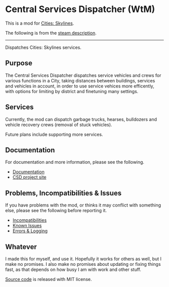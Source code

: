 # Central Services Dispatcher (WtM)

This is a mod for [Cities: Skylines](http://www.citiesskylines.com/).

The following is from the [steam description](http://steamcommunity.com/sharedfiles/filedetails/?id=512341354).

---------------------------------------------



Dispatches Cities: Skylines services.

## Purpose

The Central Services Dispatcher dispatches service vehicles and crews for various functions in a City, taking distances between buildings, services and vehicles in account, in order to use service vehices more efficently, with options for limiting by district and finetuning many settings.

## Services

Currently, the mod can dispatch garbage trucks, hearses, bulldozers and vehicle recovery crews (removal of stuck vehicles).

Future plans include supporting more services.

## Documentation

For documentation and more information, please see the following.

- [Documentation](http://dinkytoyz.github.io/wtmcsServiceDispatcher/docs/)
- [CSD project site](http://dinkytoyz.github.io/wtmcsServiceDispatcher/)

## Problems, Incompatibilities & Issues

If you have problems with the mod, or thinks it may conflict with something else, please see the following before reporting it.

- [Incompatibilities](http://dinkytoyz.github.io/wtmcsServiceDispatcher/docs/Incompatibilities.html)
- [Known Issues](http://dinkytoyz.github.io/wtmcsServiceDispatcher/docs/Issues.html)
- [Errors & Logging](http://dinkytoyz.github.io/wtmcsServiceDispatcher/docs/ErrorsLogging.html)

## Whatever

I made this for myself, and use it. Hopefully it works for others as well, but I make no promises.
I also make no promises about updating or fixing things fast, as that depends on how busy I am with work and other stuff.

[Source code](https://github.com/DinkyToyz/wtmcsServiceDispatcher) is released with MIT license.